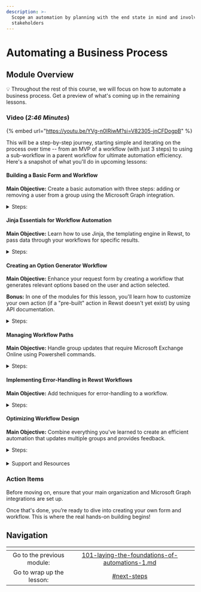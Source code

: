 ```yaml
---
description: >-
  Scope an automation by planning with the end state in mind and involving your
  stakeholders
---
```


# Automating a Business Process

## Module Overview

💡 Throughout the rest of this course, we will focus on how to automate a business process. Get a preview of what's coming up in the remaining lessons.

### Video (_2:46 Minutes_)

{% embed url="https://youtu.be/YVg-n0lRiwM?si=V82305-jnCFDogpB" %}

This will be a step-by-step journey, starting simple and iterating on the process over time -- from an MVP of a workflow (with just 3 steps) to using a sub-workflow in a parent workflow for ultimate automation efficiency. Here's a snapshot of what you'll do in upcoming lessons:

#### Building a Basic Form and Workflow

**Main Objective:** Create a basic automation with three steps: adding or removing a user from a group using the Microsoft Graph integration.

<details>

<summary>Steps:</summary>

1. **Build** a request form that triggers the automation.
2. **Connect** the form to a workflow where the automation takes place.
3. **Test** the workflow to ensure it works correctly.

</details>

#### Jinja Essentials for Workflow Automation

**Main Objective:** Learn how to use Jinja, the templating engine in Rewst, to pass data through your workflows for specific results.

<details>

<summary>Steps:</summary>

1. **Review** the basics of Jinja syntax.
2. **Apply** Jinja in the _Live Editor_ to manipulate data (and test your code).

</details>

#### Creating an Option Generator Workflow

**Main Objective:** Enhance your request form by creating a workflow that generates relevant options based on the user and action selected.

**Bonus:** In one of the modules for this lesson, you'll learn how to customize your own action (if a "pre-built" action in Rewst doesn't yet exist) by using API documentation.

<details>

<summary>Steps:</summary>

1. **Build** an option generator workflow.
2. **Update** the request form to connect to this workflow.
3. **Test** the updated form to ensure it displays the correct groups.

</details>

#### Managing Workflow Paths

**Main Objective:** Handle group updates that require Microsoft Exchange Online using Powershell commands.

<details>

<summary>Steps:</summary>

1. **Identify** which groups need to be updated through _Exchange Online_.
2. **Integrate** _Powershell_ commands into your workflow.

</details>

#### Implementing Error-Handling in Rewst Workflows

**Main Objective:** Add techniques for error-handling to a workflow.

<details>

<summary>Steps:</summary>

1. **Add** "on failure" transitions to certain actions
2. **Create** data aliases to store feedback messages for the results of certain actions
3. **Learn** why/when to update "task transition criteria sensitivity" on an action

</details>

#### Optimizing Workflow Design

**Main Objective:** Combine everything you've learned to create an efficient automation that updates multiple groups and provides feedback.

<details>

<summary>Steps:</summary>

1. **Update** your request form to handle multiple groups.
2. **Use** a sub-workflow and "with items" to process each group for the user and action.
3. **Set up** an email notification to inform the requester of the automation results.

</details>

####

<details>

<summary>Support and Resources</summary>

As you progress through these lessons (at your own pace!), remember that each one is accompanied by step-by-step instructions and additional resources to deepen your understanding. Return to these materials at any time for a refresher.

If you encounter any challenges, we’re here to help! Register for live office hours for direct support, or drop your questions in the Rewst Discord #cluck-u channel to get assistance from professors and peers.

</details>

### Action Items

Before moving on, ensure that your main organization and Microsoft Graph integrations are set up.&#x20;

Once that's done, you’re ready to dive into creating your own form and workflow. This is where the real hands-on building begins!

## Navigation

<table data-card-size="large" data-column-title-hidden data-view="cards" data-full-width="false"><thead><tr><th align="center"></th><th align="center"></th><th data-hidden data-card-target data-type="content-ref"></th></tr></thead><tbody><tr><td align="center">Go to the previous module:</td><td align="center"><a data-mention href="101-laying-the-foundations-of-automations-1.md">101-laying-the-foundations-of-automations-1.md</a></td><td></td></tr><tr><td align="center">Go to wrap up the lesson:</td><td align="center"><a data-mention href="./#next-steps">#next-steps</a></td><td></td></tr></tbody></table>
